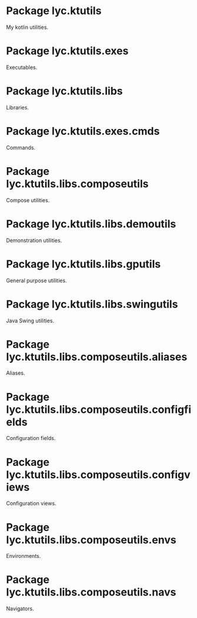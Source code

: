 <!---
Copyright 2022 Yucheng Liu. Apache License Version 2.0.
Apache License Version 2.0 copy: http://www.apache.org/licenses/LICENSE-2.0
--->

<!--- Level 0 packages --->

# Package lyc.ktutils

My kotlin utilities.

<!--- End Level 0 packages --->
<!--- Level 1 packages --->

# Package lyc.ktutils.exes

Executables.

# Package lyc.ktutils.libs

Libraries.

<!--- End Level 1 packages --->
<!--- Level 2 packages --->

# Package lyc.ktutils.exes.cmds

Commands.

# Package lyc.ktutils.libs.composeutils

Compose utilities.

# Package lyc.ktutils.libs.demoutils

Demonstration utilities.

# Package lyc.ktutils.libs.gputils

General purpose utilities.

# Package lyc.ktutils.libs.swingutils

Java Swing utilities.

<!--- End Level 2 packages --->
<!--- Level 3 packages --->


# Package lyc.ktutils.libs.composeutils.aliases

Aliases.

# Package lyc.ktutils.libs.composeutils.configfields

Configuration fields.

# Package lyc.ktutils.libs.composeutils.configviews

Configuration views.

# Package lyc.ktutils.libs.composeutils.envs

Environments.

# Package lyc.ktutils.libs.composeutils.navs

Navigators.

<!--- End Level 3 packages --->
